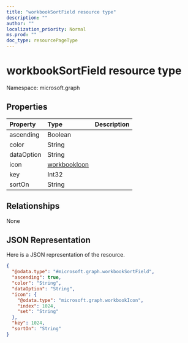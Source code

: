 ```yaml
---
title: "workbookSortField resource type"
description: ""
author: ""
localization_priority: Normal
ms.prod: ""
doc_type: resourcePageType
---
```


# workbookSortField resource type


Namespace: microsoft.graph



## Properties
|Property|Type|Description|
|:---|:---|:---|
|ascending|Boolean||
|color|String||
|dataOption|String||
|icon|[workbookIcon](../resources/workbookicon.md)||
|key|Int32||
|sortOn|String||

## Relationships
None

## JSON Representation
Here is a JSON representation of the resource.
<!-- {
  "blockType": "resource",
  "@odata.type": "microsoft.graph.workbookSortField"
}
-->
``` json
{
  "@odata.type": "#microsoft.graph.workbookSortField",
  "ascending": true,
  "color": "String",
  "dataOption": "String",
  "icon": {
    "@odata.type": "microsoft.graph.workbookIcon",
    "index": 1024,
    "set": "String"
  },
  "key": 1024,
  "sortOn": "String"
}
```

